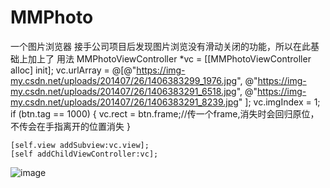 # MMPhoto
一个图片浏览器
接手公司项目后发现图片浏览没有滑动关闭的功能，所以在此基础上加上了
用法
MMPhotoViewController *vc = [[MMPhotoViewController alloc] init];
    vc.urlArray = @[@"https://img-my.csdn.net/uploads/201407/26/1406383299_1976.jpg",
                    @"https://img-my.csdn.net/uploads/201407/26/1406383291_6518.jpg",
                    @"https://img-my.csdn.net/uploads/201407/26/1406383291_8239.jpg"
                   ];
    vc.imgIndex = 1;
    if (btn.tag == 1000) {
        vc.rect = btn.frame;//传一个frame,消失时会回归原位，不传会在手指离开的位置消失
    }
    
    [self.view addSubview:vc.view];
    [self addChildViewController:vc];
    
![image](https://github.com/nantianwang/MMPhoto/blob/master/IMB_O30ccN.GIF)
    
